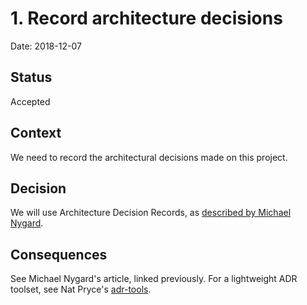 # 1. Record architecture decisions

Date: 2018-12-07

## Status

Accepted

## Context

We need to record the architectural decisions made on this project.

## Decision

We will use Architecture Decision Records, as [described by Michael Nygard](http://thinkrelevance.com/blog/2011/11/15/documenting-architecture-decisions).

## Consequences

See Michael Nygard's article, linked previously. For a lightweight ADR toolset, see Nat Pryce's [adr-tools](https://github.com/npryce/adr-tools).
